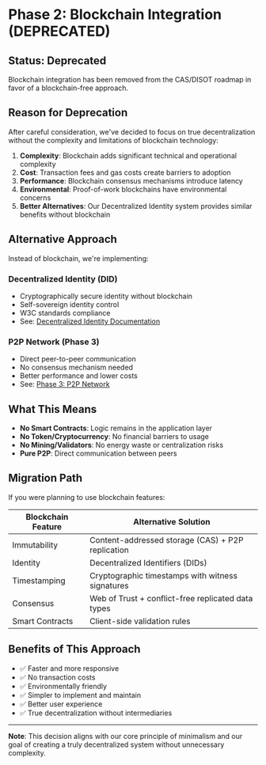 # Phase 2: Blockchain Integration (DEPRECATED)

## Status: Deprecated

Blockchain integration has been removed from the CAS/DISOT roadmap in favor of a blockchain-free approach.

## Reason for Deprecation

After careful consideration, we've decided to focus on true decentralization without the complexity and limitations of blockchain technology:

1. **Complexity**: Blockchain adds significant technical and operational complexity
2. **Cost**: Transaction fees and gas costs create barriers to adoption
3. **Performance**: Blockchain consensus mechanisms introduce latency
4. **Environmental**: Proof-of-work blockchains have environmental concerns
5. **Better Alternatives**: Our Decentralized Identity system provides similar benefits without blockchain

## Alternative Approach

Instead of blockchain, we're implementing:

### Decentralized Identity (DID)
- Cryptographically secure identity without blockchain
- Self-sovereign identity control
- W3C standards compliance
- See: [Decentralized Identity Documentation](../../decentralized-identity/)

### P2P Network (Phase 3)
- Direct peer-to-peer communication
- No consensus mechanism needed
- Better performance and lower costs
- See: [Phase 3: P2P Network](../phase-3-p2p/)

## What This Means

- **No Smart Contracts**: Logic remains in the application layer
- **No Token/Cryptocurrency**: No financial barriers to usage
- **No Mining/Validators**: No energy waste or centralization risks
- **Pure P2P**: Direct communication between peers

## Migration Path

If you were planning to use blockchain features:

| Blockchain Feature | Alternative Solution |
|-------------------|---------------------|
| Immutability | Content-addressed storage (CAS) + P2P replication |
| Identity | Decentralized Identifiers (DIDs) |
| Timestamping | Cryptographic timestamps with witness signatures |
| Consensus | Web of Trust + conflict-free replicated data types |
| Smart Contracts | Client-side validation rules |

## Benefits of This Approach

- ✅ Faster and more responsive
- ✅ No transaction costs
- ✅ Environmentally friendly
- ✅ Simpler to implement and maintain
- ✅ Better user experience
- ✅ True decentralization without intermediaries

---

**Note**: This decision aligns with our core principle of minimalism and our goal of creating a truly decentralized system without unnecessary complexity.